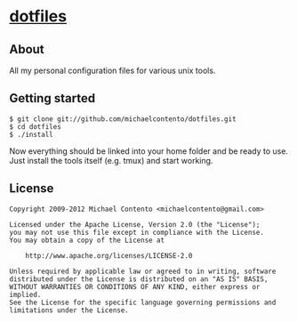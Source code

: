 # [dotfiles][]

## About

All my personal configuration files for various unix tools.

## Getting started

    $ git clone git://github.com/michaelcontento/dotfiles.git
    $ cd dotfiles
    $ ./install

Now everything should be linked into your home folder and be ready to use. Just
install the tools itself (e.g. tmux) and start working.

## License

    Copyright 2009-2012 Michael Contento <michaelcontento@gmail.com>

    Licensed under the Apache License, Version 2.0 (the "License");
    you may not use this file except in compliance with the License.
    You may obtain a copy of the License at

        http://www.apache.org/licenses/LICENSE-2.0

    Unless required by applicable law or agreed to in writing, software
    distributed under the License is distributed on an "AS IS" BASIS,
    WITHOUT WARRANTIES OR CONDITIONS OF ANY KIND, either express or implied.
    See the License for the specific language governing permissions and
    limitations under the License.

  [dotfiles]: https://github.com/michaelcontento/dotfiles
  [Vim]: http://www.vim.org
  [Vundle]: https://github.com/gmarik/vundle
  [dotfiles]: https://github.com/michaelcontento/dotfiles
